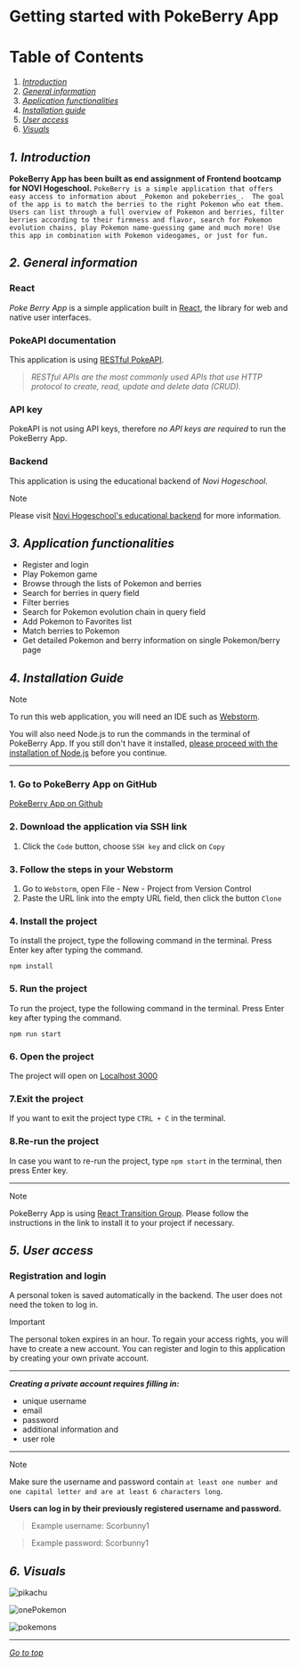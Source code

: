 # Getting started with PokeBerry App

# Table of Contents
1. _[Introduction](#1-introduction "Go to Introduction")_
2. _[General information](#2-general-information "Go to General information")_
3. _[Application functionalities](#3-application-functionalities "Go to Application functionalities")_
4. _[Installation guide](#4-installation-guide "Go to Installation guide")_
5. _[User access](#5-user-access "Go to user access")_
6. _[Visuals](#6-visuals "Go to visuals")_


## ***1. Introduction***

**PokeBerry App has been built as end assignment of Frontend bootcamp for NOVI Hogeschool.**
`
PokeBerry is a simple application that offers easy access to information about _Pokemon and pokeberries_. 
The goal of the app is to match the berries to the right Pokemon who eat them. 
Users can list through a full overview of Pokemon and berries, filter berries according to their firmness and flavor, search for Pokemon evolution chains, play Pokemon name-guessing game and much more!
Use this app in combination with Pokemon videogames, or just for fun. 
`

## ***2. General information***

### **React**
_Poke Berry App_ is a simple application built in [React](https://react.dev/), the library for web and native user interfaces.

### **PokeAPI documentation**


This application is using [RESTful PokeAPI](https://pokeapi.co/docs/v2).

>_RESTful APIs are the most commonly used APIs that use HTTP protocol to create, read, update and delete data (CRUD)._

### **API key**
PokeAPI is not using API keys, therefore _no API keys are required_ to run the PokeBerry App.

### **Backend**
This application is using the educational backend of _Novi Hogeschool_.

>[!NOTE]
>Please visit [Novi Hogeschool's educational backend](https://github.com/hogeschoolnovi/novi-educational-backend-documentation) for more information.

## ***3. Application functionalities***

- Register and login
- Play Pokemon game
- Browse through the lists of Pokemon and berries
- Search for berries in query field
- Filter berries
- Search for Pokemon evolution chain in query field
- Add Pokemon to Favorites list
- Match berries to Pokemon
- Get detailed Pokemon and berry information on single Pokemon/berry page


## ***4. Installation Guide***

>[!NOTE]
> 
>To run this web application, you will need an IDE such as [Webstorm](https://jetbrains.com/webstorm/).
>
>You will also need Node.js to run the commands in the terminal of PokeBerry App. If you still don't have it installed, [please proceed with the installation of Node.js](https://nodejs.org/en) before you continue.

----

### **1. Go to PokeBerry App on GitHub**

[PokeBerry App on Github](https://github.com/marijana82/poke-berry-final-project)

### **2. Download the application via SSH link**

1. Click the `Code` button, choose `SSH key` and click on `Copy`

### **3. Follow the steps in your Webstorm**

1. Go to `Webstorm`, open File - New - Project from Version Control
2. Paste the URL link into the empty URL field, then click the button `Clone`


### **4. Install the project**

To install the project, type the following command in the terminal. Press Enter key after typing the command.
```
npm install
```


### **5. Run the project**

To run the project, type the following command in the terminal. Press Enter key after typing the command.
```
npm run start 
```


### **6. Open the project**

The project will open on [Localhost 3000](http://localhost:3000/)

### **7.Exit the project**

If you want to exit the project type `CTRL + C` in the terminal. 


### **8.Re-run the project**

In case you want to re-run the project, type `npm start` in the terminal, then press Enter key. 

----


>[!NOTE]
>PokeBerry App is using [React Transition Group](https://reactcommunity.org/react-transition-group/).
>Please follow the instructions in the link to install it to your project if necessary.

## ***5. User access***

### **Registration and login**
A personal token is saved automatically in the backend. The user does not need the token to log in.

>[!IMPORTANT]
>The personal token expires in an hour. To regain your access rights, you will have to create a new account.
You can register and login to this application by creating your own private account.

----

***Creating a private account requires filling in:***
- unique username
- email
- password
- additional information and 
- user role 

----

>[!NOTE]
> Make sure the username and password contain `at least one number and one capital letter and are at least 6 characters long`.

**Users can log in by their previously registered username and password.**

>Example username: Scorbunny1

>Example password: Scorbunny1


## ***6. Visuals***
![pikachu](/../assets/screenshots/landing-page.png)

![onePokemon](/../assets/screenshots/single-pokemon.png)

![pokemons](/../assets/screenshots/pokemon-overview.png)

----

_[Go to top](#table-of-contents "Go to table of contents")_




